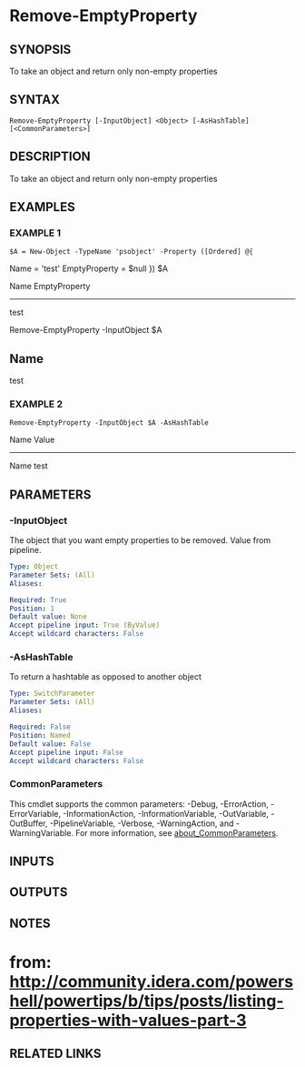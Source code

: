 ﻿---
external help file: PoshFunctions-help.xml
Module Name: poshfunctions
online version:
schema: 2.0.0
---

# Remove-EmptyProperty

## SYNOPSIS
To take an object and return only non-empty properties

## SYNTAX

```
Remove-EmptyProperty [-InputObject] <Object> [-AsHashTable] [<CommonParameters>]
```

## DESCRIPTION
To take an object and return only non-empty properties

## EXAMPLES

### EXAMPLE 1
```
$A = New-Object -TypeName 'psobject' -Property ([Ordered] @{
```

Name          = 'test'
EmptyProperty = $null
})
$A

Name EmptyProperty
---- -------------
test

Remove-EmptyProperty -InputObject $A

Name
----
test

### EXAMPLE 2
```
Remove-EmptyProperty -InputObject $A -AsHashTable
```

Name                           Value
----                           -----
Name                           test

## PARAMETERS

### -InputObject
The object that you want empty properties to be removed.
Value from pipeline.

```yaml
Type: Object
Parameter Sets: (All)
Aliases:

Required: True
Position: 1
Default value: None
Accept pipeline input: True (ByValue)
Accept wildcard characters: False
```

### -AsHashTable
To return a hashtable as opposed to another object

```yaml
Type: SwitchParameter
Parameter Sets: (All)
Aliases:

Required: False
Position: Named
Default value: False
Accept pipeline input: False
Accept wildcard characters: False
```

### CommonParameters
This cmdlet supports the common parameters: -Debug, -ErrorAction, -ErrorVariable, -InformationAction, -InformationVariable, -OutVariable, -OutBuffer, -PipelineVariable, -Verbose, -WarningAction, and -WarningVariable. For more information, see [about_CommonParameters](http://go.microsoft.com/fwlink/?LinkID=113216).

## INPUTS

## OUTPUTS

## NOTES
# from: http://community.idera.com/powershell/powertips/b/tips/posts/listing-properties-with-values-part-3

## RELATED LINKS
